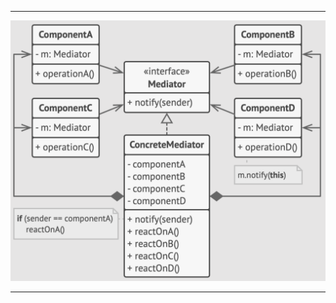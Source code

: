 ***

![Mediator](https://github.com/muarshad01/CPP_Design_Patterns/blob/main/images/behavioral/mediator.png)

***
